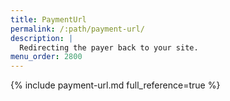 ```yaml
---
title: PaymentUrl
permalink: /:path/payment-url/
description: |
  Redirecting the payer back to your site.
menu_order: 2800
---
```


{% include payment-url.md full_reference=true %}
